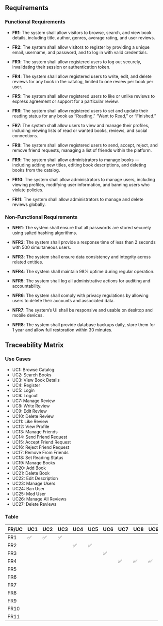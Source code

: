 ## Requirements

### Functional Requirements

* **FR1**: The system shall allow visitors to browse, search, and view book details, including title, author, genres, average rating, and user reviews.

* **FR2**: The system shall allow visitors to register by providing a unique email, username, and password, and to log in with valid credentials.

* **FR3**: The system shall allow registered users to log out securely, invalidating their session or authentication token.

* **FR4**: The system shall allow registered users to write, edit, and delete reviews for any book in the catalog, limited to one review per book per user.

* **FR5**: The system shall allow registered users to like or unlike reviews to express agreement or support for a particular review.

* **FR6**: The system shall allow registered users to set and update their reading status for any book as “Reading,” “Want to Read,” or “Finished.”

* **FR7**: The system shall allow users to view and manage their profiles, including viewing lists of read or wanted books, reviews, and social connections.

* **FR8**: The system shall allow registered users to send, accept, reject, and remove friend requests, managing a list of friends within the platform.

* **FR9**: The system shall allow administrators to manage books — including adding new titles, editing book descriptions, and deleting books from the catalog.

* **FR10**: The system shall allow administrators to manage users, including viewing profiles, modifying user information, and banning users who violate policies.

* **FR11**: The system shall allow administrators to manage and delete reviews globally.


### Non-Functional Requirements

* **NFR1**: The system shall ensure that all passwords are stored securely using salted hashing algorithms.

* **NFR2**: The system shall provide a response time of less than 2 seconds with 500 simultaneous users.

* **NFR3**: The system shall ensure data consistency and integrity across related entities.

* **NFR4**: The system shall maintain 98% uptime during regular operation.

* **NFR5**: The system shall log all administrative actions for auditing and accountability.

* **NFR6**: The system shall comply with privacy regulations by allowing users to delete their accounts and associated data.

* **NFR7**: The system’s UI shall be responsive and usable on desktop and mobile devices.

* **NFR8**: The system shall provide database backups daily, store them for 1 year and allow full restoration within 30 minutes.


## Traceability Matrix
### Use Cases
* UC1: Browse Catalog
* UC2: Search Books
* UC3: View Book Details
* UC4: Register
* UC5: Login
* UC6: Logout
* UC7: Manage Review
* UC8: Write Review
* UC9: Edit Review
* UC10: Delete Review
* UC11: Like Review
* UC12: View Profile
* UC13: Manage Friends
* UC14: Send Friend Request
* UC15: Accept Friend Request
* UC16: Reject Friend Request
* UC17: Remove From Friends
* UC18: Set Reading Status
* UC19: Manage Books
* UC20: Add Book
* UC21: Delete Book
* UC22: Edit Description
* UC23: Manage Users
* UC24: Ban User
* UC25: Mod User
* UC26: Manage All Reviews
* UC27: Delete Reviews

### Table
| FR/UC | UC1 | UC2 | UC3 | UC4 | UC5 | UC6 | UC7 | UC8 | UC9 | UC10 | UC11 | UC12 | UC13 | UC14 | UC15 | UC16 | UC17 | UC18 | UC19 | UC20 | UC21 | UC22 | UC23 | UC24 | UC25 | UC26 | UC27 |
|-------|-----|-----|-----|-----|-----|-----|-----|-----|-----|------|------|------|------|------|------|------|------|------|------|------|------|------|------|------|------|------|------|
| FR1   | ✅   | ✅   | ✅   |     |     |     |     |     |     |      |      |      |      |      |      |      |      |      |      |      |      |      |      |      |      |      |      |
| FR2   |     |     |     | ✅   | ✅   |     |     |     |     |      |      |      |      |      |      |      |      |      |      |      |      |      |      |      |      |      |      |
| FR3   |     |     |     |     |     | ✅   |     |     |     |      |      |      |      |      |      |      |      |      |      |      |      |      |      |      |      |      |      |
| FR4   |     |     |     |     |     |     | ✅   | ✅   | ✅   | ✅    |      |      |      |      |      |      |      |      |      |      |      |      |      |      |      |      |      |
| FR5   |     |     |     |     |     |     |     |     |     |      | ✅    |      |      |      |      |      |      |      |      |      |      |      |      |      |      |      |      |
| FR6   |     |     |     |     |     |     |     |     |     |      |      |      |      |      |      |      |      | ✅    |      |      |      |      |      |      |      |      |      |
| FR7   |     |     |     |     |     |     |     |     |     |      |      | ✅    |      |      |      |      |      |      |      |      |      |      |      |      |      |      |      |
| FR8   |     |     |     |     |     |     |     |     |     |      |      |      | ✅    | ✅    | ✅    | ✅    | ✅    |      |      |      |      |      |      |      |      |      |      |
| FR9   |     |     |     |     |     |     |     |     |     |      |      |      |      |      |      |      |      |      | ✅    | ✅    | ✅    | ✅    |      |      |      |      |      |
| FR10  |     |     |     |     |     |     |     |     |     |      |      |      |      |      |      |      |      |      |      |      |      |      | ✅    | ✅    | ✅    |      |      |
| FR11  |     |     |     |     |     |     |     |     |     |      |      |      |      |      |      |      |      |      |      |      |      |      |      |      |      | ✅    | ✅    |
